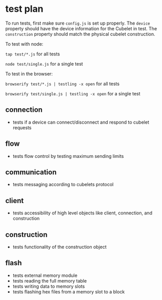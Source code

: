 test plan
=========

To run tests, first make sure `config.js` is set up properly. The `device` property should have the device information for the Cubelet in test. The `construction` property should match the physical cubelet construction.

To test with node:

`tap test/*.js` for all tests

`node test/single.js` for a single test

To test in the browser:

`browserify test/*.js | testling -x open` for all tests

`browserify test/single.js | testling -x open` for a single test

connection
----------
- tests if a device can connect/disconnect and respond to cubelet requests

flow
----
- tests flow control by testing maximum sending limits

communication
-------------
- tests messaging according to cubelets protocol

client
------
- tests accessibility of high level objects like client, connection, and construction

construction
------------
- tests functionality of the construction object

flash
-----
- tests external memory module
- tests reading the full memory table
- tests writing data to memory slots
- tests flashing hex files from a memory slot to a block
